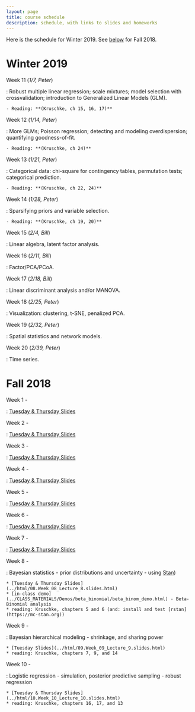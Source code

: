 ```yaml
---
layout: page
title: course schedule
description: schedule, with links to slides and homeworks
---
```


Here is the schedule for Winter 2019. See [below](#fall) for Fall 2018.

# Winter 2019

Week 11 (*1/7, Peter*)

: Robust multiple linear regression; scale mixtures; model selection with crossvalidation; introduction to Generalized Linear Models (GLM).

    - Reading: **(Kruschke, ch 15, 16, 17)**

Week 12 (*1/14, Peter*)

: More GLMs; Poisson regression; detecting and modeling overdispersion; quantifying goodness-of-fit.

    - Reading: **(Kruschke, ch 24)**

Week 13 (*1/21, Peter*)

: Categorical data: chi-square for contingency tables, permutation tests; categorical prediction.

    - Reading: **(Kruschke, ch 22, 24)**

Week 14 (*1/28, Peter*)

: Sparsifying priors and variable selection.

    - Reading: **(Kruschke, ch 19, 20)**

Week 15 (*2/4, Bill*)

: Linear algebra, latent factor analysis.

Week 16 (*2/11, Bill*)

: Factor/PCA/PCoA.

Week 17 (*2/18, Bill*)

: Linear discriminant analysis and/or MANOVA.

Week 18 (*2/25, Peter*)

: Visualization: clustering, t-SNE, penalized PCA.

Week 19 (*2/32, Peter*)

: Spatial statistics and network models.

Week 20 (*2/39, Peter*)

: Time series.



# Fall 2018

Week 1 -

: [Tuesday & Thursday Slides](CLASS_MATERIALS/Lectures/01.Week_01_Lecture_1_total.html)

Week 2 -

: [Tuesday & Thursday Slides](CLASS_MATERIALS/Lectures/02.Week_02_Lecture_2_total.html)

Week 3 -

: [Tuesday & Thursday Slides](CLASS_MATERIALS/Lectures/03.Week_03_Lecture_3_total.html)

Week 4 -

: [Tuesday & Thursday Slides](CLASS_MATERIALS/Lectures/04.Week_04_Lecture_4_total.html)

Week 5 -

: [Tuesday & Thursday Slides](CLASS_MATERIALS/Lectures/05.Week_05_Lecture_5_total.html)

Week 6 -

: [Tuesday & Thursday Slides](CLASS_MATERIALS/Lectures/06.Week_06_Lecture_6_total.html)

Week 7 -

: [Tuesday & Thursday Slides](CLASS_MATERIALS/Lectures/07.Week_07_Lecture_7_total.html)

Week 8 -

: Bayesian statistics - prior distributions and uncertainty - using [Stan](https://mc-stan.org))

    * [Tuesday & Thursday Slides](../html/08.Week_08_Lecture_8.slides.html)
    * [in-class demo](../CLASS_MATERIALS/Demos/beta_binomial/beta_binom_demo.html) - Beta-Binomial analysis
    * reading: Kruschke, chapters 5 and 6 (and: install and test [rstan](https://mc-stan.org))

Week 9 -

: Bayesian hierarchical modeling - shrinkage, and sharing power

    * [Tuesday Slides](../html/09.Week_09_Lecture_9.slides.html)
    * reading: Kruschke, chapters 7, 9, and 14

Week 10 -

: Logistic regression - simulation, posterior predictive sampling - robust regression

    * [Tuesday & Thursday Slides](../html/10.Week_10_Lecture_10.slides.html)
    * reading: Kruschke, chapters 16, 17, and 13

